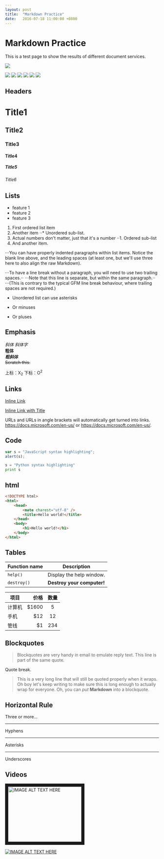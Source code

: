 ```yaml
---
layout: post
title:  "Markdown Practice"
date:   2016-07-18 11:00:00 +0800
---
```

# Markdown Practice

This is a test page to show the results of different document services.

![](https://regmedia.co.uk/2013/11/13/visual_studio.jpg?x=1200&y=794)

![](https://img.shields.io/github/stars/pandao/editor.md.svg) ![](https://img.shields.io/github/forks/pandao/editor.md.svg) ![](https://img.shields.io/github/tag/pandao/editor.md.svg) ![](https://img.shields.io/github/release/pandao/editor.md.svg) ![](https://img.shields.io/github/issues/pandao/editor.md.svg) ![](https://img.shields.io/bower/v/editor.md.svg)

## Headers
# Title1
## Title2
### Title3
#### Title4
##### Title5
###### Title6

## Lists
- feature 1
- feature 2
- feature 3

1. First ordered list item
2. Another item
⋅⋅* Unordered sub-list. 
1. Actual numbers don't matter, just that it's a number
⋅⋅1. Ordered sub-list
4. And another item.

⋅⋅⋅You can have properly indented paragraphs within list items. Notice the blank line above, and the leading spaces (at least one, but we'll use three here to also align the raw Markdown).

⋅⋅⋅To have a line break without a paragraph, you will need to use two trailing spaces.⋅⋅
⋅⋅⋅Note that this line is separate, but within the same paragraph.⋅⋅
⋅⋅⋅(This is contrary to the typical GFM line break behaviour, where trailing spaces are not required.)

* Unordered list can use asterisks
- Or minuses
+ Or pluses

## Emphasis
*斜体* _斜体字_  
**粗体**   
***粗斜体***  
~~Scratch this.~~

上标：X<sub>2</sub>  下标：O<sup>2</sup>


## Links
[Inline Link](https://docs.microsoft.com/en-us/)  

[Inline Link with Title](https://docs.microsoft.com/en-us "Docs")  

URLs and URLs in angle brackets will automatically get turned into links. 
https://docs.microsoft.com/en-us/ or <https://docs.microsoft.com/en-us/>.

## Code 

```javascript
var s = "JavaScript syntax highlighting";
alert(s);
```
 
```python
s = "Python syntax highlighting"
print s
```
## html

```html
<!DOCTYPE html>
<html>
    <head>
        <mate charest="utf-8" />
        <title>Hello world!</title>
    </head>
    <body>
        <h1>Hello world!</h1>
    </body>
</html>
```

## Tables

| Function name | Description                    |
| ------------- | ------------------------------ |
| `help()`      | Display the help window.       |
| `destroy()`   | **Destroy your computer!**     |

| 项目        | 价格   |  数量  |
| --------   | -----:  | :----:  |
| 计算机      | $1600   |   5     |
| 手机        |   $12   |   12   |
| 管线        |    $1    |  234  |

## Blockquotes
> Blockquotes are very handy in email to emulate reply text.
> This line is part of the same quote.

Quote break.

> This is a very long line that will still be quoted properly when it wraps. Oh boy let's keep writing to make sure this is long enough to actually wrap for everyone. Oh, you can *put* **Markdown** into a blockquote. 

## Horizontal Rule
Three or more...

---

Hyphens

***

Asterisks

___

Underscores

## Videos
<a href="https://www.youtube.com/watch?v=NepG36wz9H8
" target="_blank"><img src="http://images.anandtech.com/doci/7143/MSFT_logo_png_678x452.png" 
alt="IMAGE ALT TEXT HERE" width="240" height="180" border="10" /></a>

[![IMAGE ALT TEXT HERE](http://images.anandtech.com/doci/7143/MSFT_logo_png_678x452.png)](https://www.youtube.com/watch?v=NepG36wz9H8)


